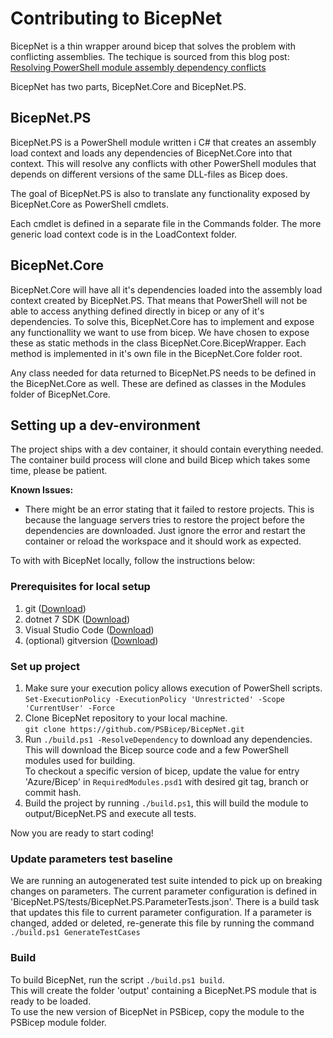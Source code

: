 # Contributing to BicepNet

BicepNet is a thin wrapper around bicep that solves the problem with conflicting assemblies.
The techique is sourced from this blog post: [Resolving PowerShell module assembly dependency conflicts](https://docs.microsoft.com/en-us/powershell/scripting/dev-cross-plat/resolving-dependency-conflicts?view=powershell-7.1)

BicepNet has two parts, BicepNet.Core and BicepNet.PS.

## BicepNet.PS

BicepNet.PS is a PowerShell module written i C# that creates an assembly load context and loads any dependencies of BicepNet.Core into that context.
This will resolve any conflicts with other PowerShell modules that depends on different versions of the same DLL-files as Bicep does.

The goal of BicepNet.PS is also to translate any functionality exposed by BicepNet.Core as PowerShell cmdlets.

Each cmdlet is defined in a separate file in the Commands folder. The more generic load context code is in the LoadContext folder.

## BicepNet.Core

BicepNet.Core will have all it's dependencies loaded into the assembly load context created by BicepNet.PS. That means that PowerShell will not be able to access anything defined directly in bicep or any of it's dependencies. To solve this, BicepNet.Core has to implement and expose any functionallity we want to use from bicep. We have chosen to expose these as static methods in the class BicepNet.Core.BicepWrapper. Each method is implemented in it's own file in the BicepNet.Core folder root.

Any class needed for data returned to BicepNet.PS needs to be defined in the BicepNet.Core as well. These are defined as classes in the Modules folder of BicepNet.Core.

## Setting up a dev-environment

The project ships with a dev container, it should contain everything needed.  
The container build process will clone and build Bicep which takes some time, please be patient.

**Known Issues:**
* There might be an error stating that it failed to restore projects. This is because the language servers tries to restore the project before the dependencies are downloaded. Just ignore the error and restart the container or reload the workspace and it should work as expected.  

To with with BicepNet locally, follow the instructions below:

### Prerequisites for local setup

1. git ([Download](https://git-scm.com/downloads))
1. dotnet 7 SDK ([Download](https://dotnet.microsoft.com/download))
1. Visual Studio Code ([Download](https://code.visualstudio.com/download))
1. (optional) gitversion ([Download](https://gitversion.net/docs/usage/cli/installation))

### Set up project

1. Make sure your execution policy allows execution of PowerShell scripts.  
`Set-ExecutionPolicy -ExecutionPolicy 'Unrestricted' -Scope 'CurrentUser' -Force`
1. Clone BicepNet repository to your local machine.  
`git clone https://github.com/PSBicep/BicepNet.git`  
1. Run `./build.ps1 -ResolveDependency` to download any dependencies. This will download the Bicep source code and a few PowerShell modules used for building.  
To checkout a specific version of bicep, update the value for entry 'Azure/Bicep' in `RequiredModules.psd1` with desired git tag, branch or commit hash.
1. Build the project by running `./build.ps1`, this will build the module to output/BicepNet.PS and execute all tests.

Now you are ready to start coding!

### Update parameters test baseline
We are running an autogenerated test suite intended to pick up on breaking changes on parameters. The current parameter configuration is defined in 'BicepNet.PS/tests/BicepNet.PS.ParameterTests.json'. There is a build task that updates this file to current parameter configuration. If a parameter is changed, added or deleted, re-generate this file by running the command `./build.ps1 GenerateTestCases`  

### Build
To build BicepNet, run the script `./build.ps1 build`.  
This will create the folder 'output' containing a BicepNet.PS module that is ready to be loaded.  
To use the new version of BicepNet in PSBicep, copy the module to the PSBicep module folder.  
